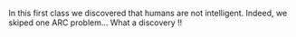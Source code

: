 In this first class we discovered that humans are not intelligent. Indeed, we skiped one ARC problem... What a discovery !!
